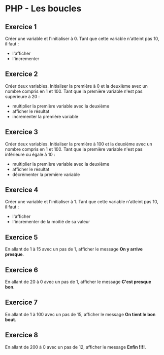 # PHP - Les boucles
## Exercice 1
Créer une variable et l'initialiser à 0.
Tant que cette variable n'atteint pas 10, il faut :
- l'afficher
- l'incrementer

## Exercice 2
Créer deux variables. Initialiser la première à 0 et la deuxième avec un nombre compris en 1 et 100.
Tant que la première variable n'est pas supérieure à 20 :
- multiplier la première variable avec la deuxième
- afficher le résultat
- incrementer la première variable

## Exercice 3
Créer deux variables. Initialiser la première à 100 et la deuxième avec un nombre compris en 1 et 100.
Tant que la première variable n'est pas inférieure ou égale à 10 :
- multiplier la première variable avec la deuxième
- afficher le résultat
- décrémenter la première variable

## Exercice 4
Créer une variable et l'initialiser à 1.
Tant que cette variable n'atteint pas 10, il faut :
- l'afficher
- l'incrementer de la moitié de sa valeur

## Exercice 5
En allant de 1 à 15 avec un pas de 1, afficher le message **On y arrive presque**.

## Exercice 6
En allant de 20 à 0 avec un pas de 1, afficher le message **C'est presque bon**.

## Exercice 7
En allant de 1 à 100 avec un pas de 15, afficher le message **On tient le bon bout**.

## Exercice 8
En allant de 200 à 0 avec un pas de 12, afficher le message **Enfin !!!!**.
